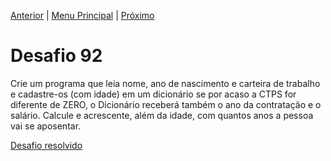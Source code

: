 [Anterior](Desafio091.md) | [Menu Principal](/README.md/) | [Próximo](Desafio093.md)  

# Desafio 92  
  
Crie um programa que leia nome, ano de nascimento e carteira de trabalho e cadastre-os (com idade) em um dicionário se por acaso a CTPS for diferente de ZERO, o Dicionário receberá também o ano da contratação e o salário. Calcule e acrescente, além da idade, com quantos anos a pessoa vai se aposentar.

[Desafio resolvido](/Desafios/desafio092.py/)